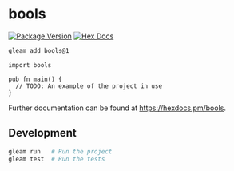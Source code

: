 # bools

[![Package Version](https://img.shields.io/hexpm/v/bools)](https://hex.pm/packages/bools)
[![Hex Docs](https://img.shields.io/badge/hex-docs-ffaff3)](https://hexdocs.pm/bools/)

```sh
gleam add bools@1
```
```gleam
import bools

pub fn main() {
  // TODO: An example of the project in use
}
```

Further documentation can be found at <https://hexdocs.pm/bools>.

## Development

```sh
gleam run   # Run the project
gleam test  # Run the tests
```
